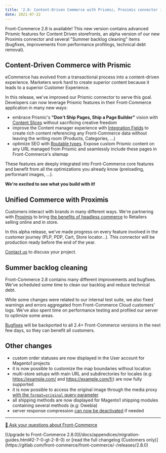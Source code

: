 ```yaml
---
title: '2.8: Content-Driven Commerce with Prismic, Proximis connector in alpha and Summer backlog cleaning'
date: 2021-07-22
---
```


Front-Commerce 2.8 is available! This new version contains advanced Prismic features for Content Driven storefronts, an alpha version of our new Proximis connector and several "Summer backlog cleaning" items (bugfixes, improvements from performance profilings, technical debt removal).

<!-- more -->

## Content-Driven Commerce with Prismic

eCommerce has evolved from a transactional process into a content-driven experience. Marketers work hard to create superior content because it leads to a superior Customer Experience.

In this release, we've improved our Prismic connector to serve this goal. Developers can now leverage Prismic features in their Front-Commerce application in many new ways:
- embrace Prismic's **"Don't Ship Pages, Ship a Page Builder"** vision with [Content Slices](/docs/prismic/content-slices.html) without sacrificing creative freedom
- improve the Content manager experience with [Integration Fields](/docs/prismic/integration-fields.html) to create rich content referencing any Front-Commerce data without leaving the writing room (Products, Categories, …)
- optimize SEO with [Routable types](/docs/prismic/routable-types.html). Expose custom Prismic content on any URL managed from Prismic and seamlessly include these pages in Front-Commerce's sitemap

These features are deeply integrated into Front-Commerce core features and benefit from all the optimizations you already know (preloading, performant images, …).

**We're excited to see what you build with it!**

## Unified Commerce with Proximis

Customers interact with brands in many different ways. We're partnering with [Proximis](https://www.proximis.com/en) to bring [the benefits of headless commerce](https://www.front-commerce.com/en/front-commerce-a-modern-ecommerce-architecture/) to Retailers selling online and in store.

In this alpha release, we've made progress on every feature involved in the customer journey (PLP, PDP, Cart, Store locator…). This connector will be production ready before the end of the year.

[Contact us](https://www.front-commerce.com/en/contact-us/) to discuss your project.

## Summer backlog cleaning

Front-Commerce 2.8 contains many different improvements and bugfixes. We've scheduled some time to clean our backlog and reduce technical debt.

While some changes were related to our internal test suite, we also fixed warnings and errors aggregated from Front-Commerce Cloud customers' logs. We've also spent time on performance testing and profiled our server to optimize some areas.

[Bugfixes](https://gitlab.com/front-commerce/front-commerce/-/releases/2.8.0#bug-fixes) will be backported to all 2.4+ Front-Commerce versions in the next few days, so they can benefit all customers.

## Other changes

- custom order statuses are now displayed in the User account for Magento1 projects
- it is now possible to customize the map boundaries without location
- multi-store setups with main URL and subdirectories for locales (e.g: https://example.com/ and https://example.com/fr) are now fully supported
- it is now possible to access the original image through the media proxy [with the `format=original` query parameter](/docs/advanced/production-ready/media-middleware.html#How-to-query-an-image)
- all shipping methods are now displayed for Magento1 shipping modules containing several methods (e.g: Owebia)
- server response compression [can now be deactivated](/docs/advanced/performance/deactivating-unnecessary-features.html#Deactivate-response-compression) if needed

<hr />
<div class="center">
  <p>
    <a class="link primary button" href="https://www.front-commerce.com/en/contact-us/">💌 Ask your questions about Front-Commerce</a>
  </p>
  <p>
    [Upgrade to Front-Commerce 2.8.0](/docs/appendices/migration-guides.html#2-7-0-gt-2-8-0) or [read the full changelog (Customers only)](https://gitlab.com/front-commerce/front-commerce/-/releases/2.8.0)
  </p>
</div>
